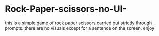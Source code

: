 # Rock-Paper-scissors-no-UI-

this is a simple game of rock paper scissors carried out strictly through prompts.
there are no visuals except for a sentence on the screen. enjoy